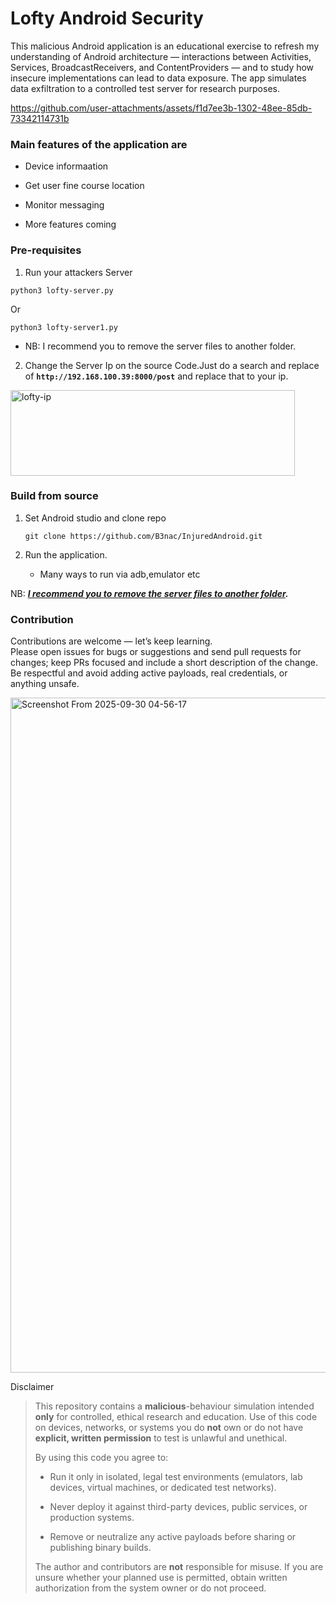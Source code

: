 # Lofty Android Security

This malicious Android application is an educational exercise to refresh my understanding of Android architecture — interactions between Activities, Services, BroadcastReceivers, and ContentProviders — and to study how insecure implementations can lead to data exposure. The app simulates data exfiltration to a controlled test server for research purposes.

https://github.com/user-attachments/assets/f1d7ee3b-1302-48ee-85db-73342114731b

### Main features of the application are

- Device informaation
  
- Get user fine course location
  
- Monitor messaging
  
- More features coming
### Pre-requisites
1. Run your attackers Server
   
  `python3 lofty-server.py`
  
  Or

  `python3 lofty-server1.py`
  
- NB: I recommend you to remove the server files to another folder.

  
2. Change the Server Ip on the source Code.Just do a search and replace of **`http://192.168.100.39:8000/post`** and replace that to your ip.

   
<img width="455" height="137" alt="lofty-ip" src="https://github.com/user-attachments/assets/4519a813-b711-4d26-9ee8-2fb17697f3bd" />

   
### Build from source

1. Set Android studio and clone repo
   
   `git clone https://github.com/B3nac/InjuredAndroid.git`

2. Run the application.
   - Many ways to run via adb,emulator etc

NB: **<u>*I recommend you to remove the server files to another folder</u>.***

### Contribution

Contributions are welcome — let’s keep learning.  
Please open issues for bugs or suggestions and send pull requests for changes; keep PRs focused and include a short description of the change. Be respectful and avoid adding active payloads, real credentials, or anything unsafe.

<img width="1920" height="1080" alt="Screenshot From 2025-09-30 04-56-17" src="https://github.com/user-attachments/assets/4021ec06-503f-49c7-91df-dc6925c4d031" />


Disclaimer

> This repository contains a **malicious**-behaviour simulation intended **only** for controlled, ethical research and education. Use of this code on devices, networks, or systems you do **not** own or do not have **explicit, written permission** to test is unlawful and unethical.
> 
> By using this code you agree to:
> 
> - Run it only in isolated, legal test environments (emulators, lab devices, virtual machines, or dedicated test networks).
>   
> - Never deploy it against third-party devices, public services, or production systems.
>   
> - Remove or neutralize any active payloads before sharing or publishing binary builds.
>   
> 
> The author and contributors are **not** responsible for misuse. If you are unsure whether your planned use is permitted, obtain written authorization from the system owner or do not proceed.

